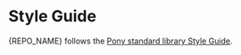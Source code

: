 # Style Guide

{REPO_NAME} follows the [Pony standard library Style Guide](https://github.com/ponylang/ponyc/blob/master/STYLE_GUIDE.md).
